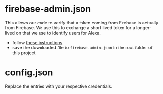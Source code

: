 # firebase-admin.json

This allows our code to verify that a token coming from Firebase is actually from Firebase. We use this to exchange a short lived token for a longer-lived on that we use to identify users for Alexa.

* follow [these instructions](https://firebase.google.com/docs/admin/setup)
* save the downloaded file to `firebase-admin.json` in the root
  folder of this project

# config.json

Replace the entries with your respective credentials.

